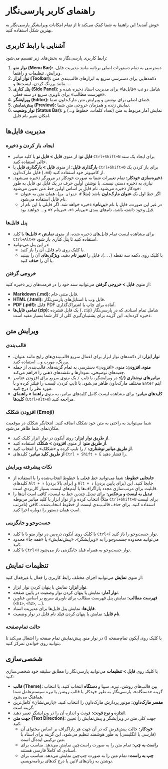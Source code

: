 # راهنمای کاربر پارسی‌نگار

خوش آمدید! این راهنما به شما کمک می‌کند تا از تمام امکانات ویرایشگر پارسی‌نگار به بهترین شکل استفاده کنید.

## آشنایی با رابط کاربری

رابط کاربری پارسی‌نگار به بخش‌های زیر تقسیم می‌شود:

1.  **نوار منو (Menu Bar):** دسترسی به تمام دستورات اصلی برنامه مانند مدیریت فایل، ویرایش، تنظیمات و راهنما.
2.  **نوار ابزار (Toolbar):** دکمه‌هایی برای دسترسی سریع به ابزارهای قالب‌بندی متن مانند پررنگ کردن، لیست‌ها و... .
3.  **پنل کناری (Side Panel):** شامل دو تب «فایل‌ها» برای مدیریت اسناد ذخیره شده و «فهرست مطالب» برای ناوبری سریع در سند فعلی.
4.  **ویرایشگر (Editor):** فضای اصلی برای نوشتن و ویرایش متن مارک‌داون شما.
5.  **پیش‌نمایش (Preview):** نمایش زنده و همزمان خروجی متن شما.
6.  **نوار وضعیت (Status Bar):** نمایش آمار مربوط به متن (تعداد کلمات، خطوط و...) و امکان تغییر نام فایل.

## مدیریت فایل‌ها

### ایجاد، باز کردن و ذخیره
- **فایل نو:** از منوی **فایل > فایل نو** یا کلید میانبر `Ctrl+Shift+N` برای ایجاد یک سند خالی استفاده کنید.
- **بارگذاری فایل:** از منوی **فایل > بارگذاری فایل** یا `Ctrl+Shift+O` برای باز کردن یک فایل مارک‌داون (`.md`) از کامپیوتر خود استفاده کنید.
- **ذخیره‌سازی خودکار:** تمام تغییرات شما به صورت خودکار در مرورگر ذخیره می‌شود. نیازی به ذخیره دستی نیست. با نوشتن اولین حرف در یک فایل نو، فایل به طور خودکار ذخیره می‌شود. نام فایل بر اساس اولین خط متن تعیین می‌شود:
  - اگر خط اول یک **عنوان مارک‌داون** باشد (مثلاً `# عنوان من`)، همان متن به عنوان نام فایل استفاده می‌شود.
  - در غیر این صورت، فایل با نام «**بی‌نام**» ذخیره خواهد شد. اگر فایلی با این نام از قبل وجود داشته باشد، نام‌های بعدی «بی‌نام ۱»، «بی‌نام ۲» و... خواهند بود.

### پنل فایل‌ها
- برای مشاهده لیست تمام فایل‌های ذخیره شده، از منوی **نمایش > فایل‌ها** یا کلید `Ctrl+Alt+F` استفاده کنید تا پنل کناری باز شود.
- در این پنل می‌توانید:
    - با کلیک روی نام فایل، آن را باز کنید.
    - با کلیک روی دکمه سه نقطه (`...`)، فایل را **تغییر نام** دهید، **ویژگی‌های** آن را ببینید یا آن را **حذف** کنید.

### خروجی گرفتن
از منوی **فایل > خروجی گرفتن** می‌توانید سند خود را در فرمت‌های زیر ذخیره کنید:
- **Markdown (.md):** فایل متنی خام.
- **HTML (.html):** فایل وب با استایل‌های پارسی‌نگار.
- **PDF (.pdf):** فایل PDF آماده برای چاپ یا اشتراک‌گذاری.
- **تمامی فایل‌ها (zip):** یک فایل فشرده (`.zip`) شامل تمام اسنادی که در پارسی‌نگار ذخیره کرده‌اید. این گزینه برای پشتیبان‌گیری کلی از کار شما بسیار مفید است.

## ویرایش متن

### قالب‌بندی
- **نوار ابزار:** از دکمه‌های نوار ابزار برای اعمال سریع قالب‌بندی‌های رایج مانند عنوان، پررنگ، مورب و... استفاده کنید.
- **منوی افزودن:** منوی «افزودن» دسترسی به تمام گزینه‌های قالب‌بندی از جمله جعبه‌های توضیحی، نمودارها و نقشه‌های ذهنی را فراهم می‌کند.
- **میانبرهای نوشتاری (`/`):** در ویرایشگر، با تایپ `/` یک منوی سریع برای افزودن عناصر مختلف مارک‌داون ظاهر می‌شود. با تایپ کردن، لیست را فیلتر کرده و با `Enter` آیتم مورد نظر را درج کنید.
- **کلیدهای میانبر:** برای مشاهده لیست کامل کلیدهای میانبر، به منوی **راهنما > راهنمای کلیدها** (`Ctrl+Alt+K`) مراجعه کنید.

### افزودن شکلک (Emoji)
شما می‌توانید به راحتی به متن خود شکلک اضافه کنید. انتخابگر شکلک در موقعیت مکان‌نمای شما ظاهر می‌شود.
- **از طریق نوار ابزار:** روی آیکون <i class="fas fa-smile"></i> در نوار ابزار کلیک کنید.
- **از طریق منو:** از منوی **افزودن > شکلک** استفاده کنید.
- **از طریق میانبر نوشتاری:** `/` را تایپ کرده و «شکلک» را انتخاب کنید.
- **از طریق کلید میانبر:** کلیدهای `Ctrl + Shift + E` را فشار دهید.

### نکات پیشرفته ویرایش
- **جابجایی خطوط:** شما می‌توانید خط فعلی یا خطوط انتخاب‌شده را با استفاده از کلیدهای `Alt + ↑` (برای بالا بردن) و `Alt + ↓` (برای پایین بردن) جابجا کنید. این قابلیت برای مرتب‌سازی مجدد پاراگراف‌ها یا آیتم‌های لیست بسیار کاربردی است.
- **تبدیل به لیست و برعکس:** برای تبدیل چندین خط به لیست، کافی است آن‌ها را انتخاب کرده و از نوار ابزار یا کلید میانبر مربوطه (مثلاً `Ctrl+Shift+U` برای لیست نامرتب) استفاده کنید. برای حذف قالب‌بندی لیست از خطوط انتخاب‌شده، کافی است همان دستور را دوباره اجرا کنید.

### جست‌وجو و جایگزینی
- با کلیک روی آیکون ذره‌بین در نوار منو یا با کلید `Ctrl+F` نوار جست‌وجو را باز کنید.
- می‌توانید محدوده جست‌وجو را به «ویرایشگر»، «پیش‌نمایش» یا «همه جا» محدود کنید.
- با کلید `Ctrl+H` نوار جست‌وجو به همراه فیلد جایگزینی باز می‌شود.

## تنظیمات نمایش

از منوی **نمایش** می‌توانید اجزای مختلف رابط کاربری را فعال یا غیرفعال کنید:
- **نوار ابزار:** نمایش یا پنهان کردن نوار ابزار.
- **نوار آمار:** نمایش یا پنهان کردن نوار وضعیت در پایین صفحه.
- **فهرست مطالب:** نمایش پنل فهرست مطالب برای ناوبری سریع بر اساس عناوین (`<h1>`, `<h2>`, ...).
- **فایل‌ها:** نمایش پنل فایل‌ها برای مدیریت اسناد.
- **نام فایل:** نمایش یا پنهان کردن فیلد نام فایل در نوار وضعیت.

### حالت تمام‌صفحه
با کلیک روی آیکون تمام‌صفحه (<i class="fas fa-expand"></i>) در نوار منو، پیش‌نمایش تمام صفحه را اشغال می‌کند تا بتوانید روی خواندن تمرکز کنید.

## شخصی‌سازی

با کلیک روی **فایل > تنظیمات** می‌توانید پارسی‌نگار را مطابق سلیقه خود شخصی‌سازی کنید:
- **قالب (Theme):** بین قالب‌های روشن، تیره، سپیا و **دستگاه** انتخاب کنید. با انتخاب گزینه «دستگاه»، پارسی‌نگار به طور خودکار با قالب روشن یا تیره سیستم‌عامل شما هماهنگ می‌شود.
- **مفسر مارک‌داون:** موتور پردازش مارک‌داون را انتخاب کنید. «پارس‌نشان» کامل‌ترین گزینه است.
- **اندازه و نوع فونت:** فونت و اندازه آن را در ویرایشگر تغییر دهید.
- **جهت متن (Text Direction):** جهت کلی متن در ویرایشگر و پیش‌نمایش را تعیین کنید.
  - **خودکار:** حالت پیش‌فرض که در آن جهت هر پاراگراف بر اساس محتوای آن (فارسی یا انگلیسی) به طور هوشمند تنظیم می‌شود. این گزینه برای اسناد با متن ترکیبی ایده‌آل است.
  - **راست به چپ:** تمام متن را به صورت راست‌چین نمایش می‌دهد. مناسب برای اسنادی که کاملاً فارسی هستند.
  - **چپ به راست:** تمام متن را به صورت چپ‌چین نمایش می‌دهد. مناسب برای نوشتن به زبان‌های لاتین یا درج کدهای برنامه‌نویسی.